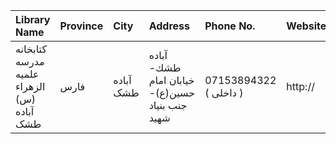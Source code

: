 | Library Name                               | Province   | City      | Address                                                                | Phone No.              | Website   |
|:-------------------------------------------|:-----------|:----------|:-----------------------------------------------------------------------|:-----------------------|:----------|
| کتابخانه مدرسه علمیه الزهراء (س) آباده طشک | فارس       | آباده طشک | آباده طشك- خیابان امام حسین(ع)- جنب بنیاد شهید                         | 07153894322 ( داخلی  ) | http://   |